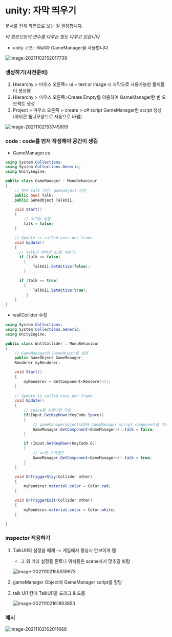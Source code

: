 # unity: 자막 띄우기

문서를 전체 화면으로 보는 걸 권장합니다.

*타 컴포넌트의 변수를 다루는 법도 다루고 있습니다*

- unity 구조 : Wall과 GameManager을 사용합니다

![image-20211102152017739](C:\Users\multicampus\AppData\Roaming\Typora\typora-user-images\image-20211102152017739.png)



### 생성하기(사전준비)

1. Hierarchy > 마우스 오른쪽> ui > text or image 시 자막으로 사용가능한 물체들이 생성됌
2. Hierarchy > 마우스 오른쪽>Create Empty를 이용하여 GameManager란 빈 오브젝트 생성
3. Project > 마우스 오른쪽 > create > c# script GameManager란 script 생성(아이콘 톱니모양으로 자동으로 바뀜)

![image-20211102153745609](C:\Users\multicampus\AppData\Roaming\Typora\typora-user-images\image-20211102153745609.png)



### code : code를 먼저 작성해야 공간이 생김

- GameManager.cs

```c#
using System.Collections;
using System.Collections.Generic;
using UnityEngine;

public class GameManager : MonoBehaviour
{	
    // 변수 talk 선언, gameobject 선언
    public bool talk;
    public GameObject TalkUi1;

    void Start()
    {
        // 초기값 설정
        talk = false;
    }

    // Update is called once per frame
    void Update()
    {
      // talk가 변하면 ui를 띄운다. 
      if (talk == false)
        {
            TalkUi1.SetActive(false);
        }

      if (talk == true)
        {
            TalkUi1.SetActive(true);
         }
    }
}

```



- wallCollider 수정

```c#
using System.Collections;
using System.Collections.Generic;
using UnityEngine;

public class WallCollider : MonoBehaviour
{
    // GameManager란 GameObject를 설정
    public GameObject GameManager;
    Renderer myRenderer;

    void Start()
    {
        myRenderer = GetComponent<Renderer>();
    }
    
    // Update is called once per frame
    void Update()
    {
        // space를 누른다면 작동
        if(Input.GetKeyDown(KeyCode.Space))
        {
            // gameManagerobject내부에 GameManager script component를 가져와서 거기 talk 속성의 접근
            GameManager.GetComponent<GameManager>().talk = false;
        }

        if (Input.GetKeyDown(KeyCode.G))
        {
            // <>안 스크립트 
            GameManager.GetComponent<GameManager>().talk = true;
        }
    }

    void OnTriggerStay(Collider other)
    {
        myRenderer.material.color = Color.red;
    }

    void OnTriggerExit(Collider other)
    {
        myRenderer.material.color = Color.white;
    }

}

```



### inspector 적용하기

1. TalkUi1의 설정을 해제 -> 게임에서 평상시 안보이게 됌

   - 그 외 기타 설정들 폰트나 위치등은 scene에서 맞추길 바람

   ![image-20211102155339973](C:\Users\multicampus\AppData\Roaming\Typora\typora-user-images\image-20211102155339973.png)

   

2. gameManager Object에 GameManager script를 할당

3. talk Ui1 칸에 TalkUI1을 드래그 & 드롭

   ![image-20211102161803853](C:\Users\multicampus\AppData\Roaming\Typora\typora-user-images\image-20211102161803853.png)



### 예시

![image-20211102162011668](C:\Users\multicampus\AppData\Roaming\Typora\typora-user-images\image-20211102162011668.png)